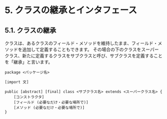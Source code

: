 # 5. クラスの継承とインタフェース

## 5.1. クラスの継承

クラスは、あるクラスのフィールド・メソッドを維持したまま、フィールド・メソッドを追加して定義することもできます。
その場合の下のクラスをスーパークラス、新たに定義するクラスをサブクラスと呼び、サブクラスを定義することを「継承」と言います。

```
package <パッケージ名>

[import 文]

public [abstract] [final] class <サブクラス名> extends <スーパークラス名> {
    [コンストラクタ]
    [フィールド (必要なだけ・必要な場所で)]
    [メソッド (必要なだけ・必要な場所で)]
}
```

